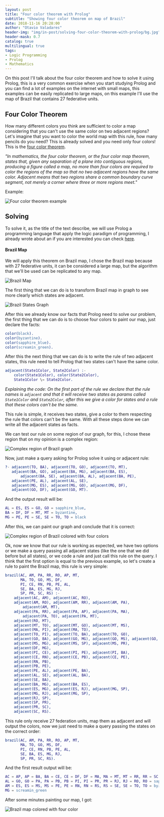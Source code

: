 ```yaml
---
layout: post
title: "Four color theorem with Prolog"
subtitle: "Showing four color theorem on map of Brazil"
date: 2018-11-16 20:28:00
author: "Otavio Valadares"
header-img: "img/in-post/solving-four-color-theorem-with-prolog/bg.jpg"
header-mask: 0.7
catalog: true
multilingual: true
tags:
- Logic Programming
- Prolog
- Mathematics
---
```


On this post I'll talk about the four color theorem and how to solve it using Prolog, this is a very common exercise when you start studying Prolog and you can find a lot of examples on the internet with small maps, this examples can be easily replicated to large maps, on this example I'll use the map of Brazil that contains 27 federative units.

## Four Color Theorem

How many different colors you think are sufficient to color a map considering that you can't use the same color on two adjacent regions? Let's imagine that you want to color the world map with this rule, how many pencils do you need? This is already solved and you need only four colors! This is the [four color theorem](https://en.wikipedia.org/wiki/Four_color_theorem#CITEREFGonthier2008).

*"In mathematics, the four color theorem, or the four color map theorem, states that, given any separation of a plane into contiguous regions, producing a figure called a map, no more than four colors are required to color the regions of the map so that no two adjacent regions have the same color. Adjacent means that two regions share a common boundary curve segment, not merely a corner where three or more regions meet."*

Example:

![Four color theorem example](https://s3.amazonaws.com/garagelabio/four-color-theorem-with-prolog/four_color_example.png)

## Solving

To solve it, as the title of the text describe, we will use Prolog a programming language that apply the logic paradigm of programming, I already wrote about an if you are interested you can check [here](https://otaviovaladares.com/2018/09/08/logic-programming-new-way-of-thinking/).


#### Brazil Map

We will apply this theorem on Brazil map, I chose the Brazil map because with 27 federative units, it can be considered a large map, but the algorithm that we'll be used can be replicated to any map.

![Brazil Map](https://s3.amazonaws.com/garagelabio/four-color-theorem-with-prolog/brazil_states.png)

The first thing that we can do is to transform Brazil map in graph to see more clearly which states are adjacent.

![Brazil States Graph](https://s3.amazonaws.com/garagelabio/four-color-theorem-with-prolog/brazil_graph.jpg)

After this we already know our facts that Prolog need to solve our problem, the first thing that we can do is to choose four colors to paint our map, just declare the facts:

```erlang
color(black).
color(byzantine).
color(sapphire_blue).
color(screamin_green).
```

After this the next thing that we can do is to write the rule of two adjacent states, this rule need to tell Prolog that two states can't have the same color.

```erlang
adjacent(State1Color, State2Color) :-
    color(State1Color), color(State2Color),
    State1Color \= State2Color.
```

*Explaining the code: On the first part of the rule we declare that the rule names is `adjacent` and that it will receive two states as params called `State1Color` and `State2Color`, after this we give a color for states and a rule that these colors can't be the same.*

This rule is simple, it receives two states, give a color to them respecting the rule that colors can't be the same. With all these steps done we can write all the adjacent states as facts.

We can test our rule on some region of our graph, for this, I chose these region that on my opinion is a complex region:

![Complex region of Brazil graph](https://s3.amazonaws.com/garagelabio/four-color-theorem-with-prolog/brazil_graph_region.jpg)

Now, just make a query asking for Prolog solve it using or adjacent rule:

```erlang
?- adjacent(TO, BA), adjacent(TO, GO), adjacent(TO, MT),
   adjacent(BA, GO), adjacent(BA, MG), adjacent(BA, ES),
       adjacent(BA, SE), adjacent(BA, AL), adjacent(BA, PE),
   adjacent(PE, AL), adjacent(AL, SE),
   adjacent(MG, ES), adjacent(MG, GO), adjacent(MG, DF),
   adjacent(GO, DF), adjacent(GO, MT).
```

And the output result will be:

```erlang
AL = ES, ES = GO, GO = sapphire_blue,
BA = DF, DF = MT, MT = byzantine,
MG = PE, PE = SE, SE = TO, TO = black
```

After this, we can paint our graph and conclude that it is correct:

![Complex region of Brazil colored with four colors](https://s3.amazonaws.com/garagelabio/four-color-theorem-with-prolog/brazil_graph_region_colored.jpg)

Ok, now we know that our rule is working as expected, we have two options or we make a query passing all adjacent states (like the one that we did before but all states), or we code a rule and just call this rule on the query. I think that the first option is equal to the previous example, so let's create a rule to paint the Brazil map, this rule is very simple:

```erlang
brazil(AC, AM, PA, RR, RO, AP, MT,
       MA, TO, GO, MS, DF,
       PI, CE, RN, PB, PE, AL,
       SE, BA, ES, MG, RJ,
       SP, PR, SC, RS) :-
    adjacent(AC, AM), adjacent(AC, RO),
    adjacent(AM, RO), adjacent(AM, RR), adjacent(AM, PA),
    	adjacent(AM, MT),
    adjacent(PA, RR), adjacent(PA, AP), adjacent(PA, MA),
    	adjacent(PA, TO), adjacent(PA, MT),
    adjacent(RO, MT),
    adjacent(MT, TO), adjacent(MT, GO), adjacent(MT, MS),
    adjacent(MA, PI), adjacent(MA, TO),
 	adjacent(TO, PI), adjacent(TO, BA), adjacent(TO, GO),
	adjacent(GO, BA), adjacent(GO, MG), adjacent(GO, MS), adjacent(GO, DF),
	adjacent(MS, MG), adjacent(MS, SP), adjacent(MS, PR),
    adjacent(DF, MG),
	adjacent(PI, CE), adjacent(PI, PE), adjacent(PI, BA),
    adjacent(CE, RN), adjacent(CE, PB), adjacent(CE, PE),
    adjacent(RN, PB),
	adjacent(PB, PE),
    adjacent(PE, AL), adjacent(PE, BA),
    adjacent(AL, SE), adjacent(AL, BA),
    adjacent(SE, BA),
    adjacent(BA, MG), adjacent(BA, ES),
    adjacent(ES, MG), adjacent(ES, RJ), adjacent(MG, SP),
	adjacent(MG, RJ), adjacent(MG, SP),
    adjacent(RJ, SP),
    adjacent(SP, PR),
	adjacent(PR, SC),
    adjacent(SC, RS).
```

This rule only receive 27 federation units, map them as adjacent and will output the colors, now we just need to make a query passing the states on the correct order:

```erlang
brazil(AC, AM, PA, RR, RO, AP, MT,
       MA, TO, GO, MS, DF,
       PI, CE, RN, PB, PE, AL,
       SE, BA, ES, MG, RJ,
       SP, PR, SC, RS).
```

And the first result output will be:

```erlang
AC = AP, AP = BA, BA = CE, CE = DF, DF = MA, MA = MT, MT = RR, RR = SC, SC = SP, SP = black,
AL = GO, GO = PA, PA = PB, PB = PI, PI = PR, PR = RJ, RJ = RO, RO = sapphire_blue,
AM = ES, ES = MS, MS = PE, PE = RN, RN = RS, RS = SE, SE = TO, TO = byzantine,
MG = screamin_green
```

After some minutes painting our map, I got:

![Brazil map colored with four color](https://s3.amazonaws.com/garagelabio/four-color-theorem-with-prolog/br_colored_four_color.jpg)
